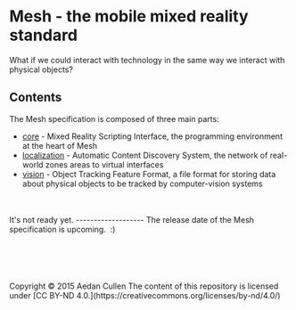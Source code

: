 # Mesh - the mobile mixed reality standard
What if we could interact with technology in the same way we interact with physical objects?  
## Contents
The Mesh specification is composed of three main parts:  
* [core](core/mrsi.md) - Mixed Reality Scripting Interface, the programming environment at the heart of Mesh  
* [localization](localization/acds.md) - Automatic Content Discovery System, the network of real-world zones areas to virtual interfaces  
* [vision](vision/otff.md) - Object Tracking Feature Format, a file format for storing data about physical objects to be tracked by computer-vision systems  

<br>
<br>
It's not ready yet.
-------------------
The release date of the Mesh specification is upcoming.&nbsp;&nbsp;:)
<br><br><br><br><br><br>
Copyright &copy; 2015 Aedan Cullen  
The content of this repository is licensed under [CC BY-ND 4.0.](https://creativecommons.org/licenses/by-nd/4.0/)
